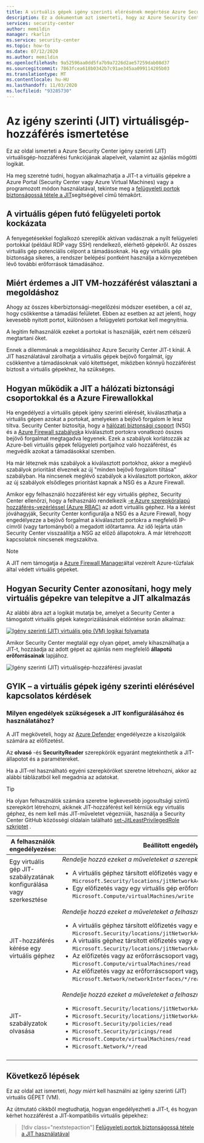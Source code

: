 ```yaml
---
title: A virtuális gépek igény szerinti elérésének megértése Azure Security Center
description: Ez a dokumentum azt ismerteti, hogy az Azure Security Center az Azure-beli virtuális gépekhez való hozzáférés szabályozása miként szabályozható
services: security-center
author: memildin
manager: rkarlin
ms.service: security-center
ms.topic: how-to
ms.date: 07/12/2020
ms.author: memildin
ms.openlocfilehash: 9a52596aa0dd5fa7b9a7226d2ae57259dab08d37
ms.sourcegitcommit: 7863fcea618b0342b7c91ae345aa099114205b03
ms.translationtype: MT
ms.contentlocale: hu-HU
ms.lasthandoff: 11/03/2020
ms.locfileid: "93285730"
---
```

# <a name="understanding-just-in-time-jit-vm-access"></a>Az igény szerinti (JIT) virtuálisgép-hozzáférés ismertetése

Ez az oldal ismerteti a Azure Security Center igény szerinti (JIT) virtuálisgép-hozzáférési funkciójának alapelveit, valamint az ajánlás mögötti logikát.

Ha meg szeretné tudni, hogyan alkalmazhatja a JIT-t a virtuális gépekre a Azure Portal (Security Center vagy Azure Virtual Machines) vagy a programozott módon használatával, tekintse meg a [felügyeleti portok biztonságossá tétele a JIT](security-center-just-in-time.md)segítségével című témakört.


## <a name="the-risk-of-open-management-ports-on-a-virtual-machine"></a>A virtuális gépen futó felügyeleti portok kockázata

A fenyegetésekkel foglalkozó szereplők aktívan vadásznak a nyílt felügyeleti portokkal (például RDP vagy SSH) rendelkező, elérhető gépekről. Az összes virtuális gép potenciális célpont a támadásoknak. Ha egy virtuális gép biztonsága sikeres, a rendszer belépési pontként használja a környezetében lévő további erőforrások támadásához.



## <a name="why-jit-vm-access-is-the-solution"></a>Miért érdemes a JIT VM-hozzáférést választani a megoldáshoz 

Ahogy az összes kiberbiztonsági-megelőzési módszer esetében, a cél az, hogy csökkentse a támadási felületet. Ebben az esetben az azt jelenti, hogy kevesebb nyitott portot, különösen a felügyeleti portokat kell megnyitnia.

A legitim felhasználók ezeket a portokat is használják, ezért nem célszerű megtartani őket.

Ennek a dilemmának a megoldásához Azure Security Center JIT-t kínál. A JIT használatával zárolhatja a virtuális gépek bejövő forgalmát, így csökkentve a támadásoknak való kitettséget, miközben könnyű hozzáférést biztosít a virtuális gépekhez, ha szükséges.



## <a name="how-jit-operates-with-network-security-groups-and-azure-firewall"></a>Hogyan működik a JIT a hálózati biztonsági csoportokkal és a Azure Firewallokkal

Ha engedélyezi a virtuális gépek igény szerinti elérését, kiválaszthatja a virtuális gépen azokat a portokat, amelyeken a bejövő forgalom le lesz tiltva. Security Center biztosítja, hogy a [hálózati biztonsági csoport](../virtual-network/network-security-groups-overview.md#security-rules) (NSG) és a [Azure Firewall szabályok](../firewall/rule-processing.md)a kiválasztott portokra vonatkozó összes bejövő forgalmat megtagadva legyenek. Ezek a szabályok korlátozzák az Azure-beli virtuális gépek felügyeleti portjaihoz való hozzáférést, és megvédik azokat a támadásokkal szemben. 

Ha már léteznek más szabályok a kiválasztott portokhoz, akkor a meglévő szabályok prioritást élveznek az új "minden bejövő forgalom tiltása" szabályban. Ha nincsenek meglévő szabályok a kiválasztott portokon, akkor az új szabályok elsődleges prioritást kapnak a NSG és a Azure Firewall.

Amikor egy felhasználó hozzáférést kér egy virtuális géphez, Security Center ellenőrzi, hogy a felhasználó rendelkezik [-e Azure szerepköralapú hozzáférés-vezérléssel (Azure RBAC)](../role-based-access-control/role-assignments-portal.md) az adott virtuális géphez. Ha a kérést jóváhagyják, Security Center konfigurálja a NSG és a Azure Firewall, hogy engedélyezze a bejövő forgalmat a kiválasztott portokra a megfelelő IP-címről (vagy tartományból) a megadott időtartamra. Az idő lejárta után Security Center visszaállítja a NSG az előző állapotokra. A már létrehozott kapcsolatok nincsenek megszakítva.

> [!NOTE]
> A JIT nem támogatja a [Azure Firewall Manager](../firewall-manager/overview.md)által vezérelt Azure-tűzfalak által védett virtuális gépeket.




## <a name="how-security-center-identifies-which-vms-should-have-jit-applied"></a>Hogyan Security Center azonosítani, hogy mely virtuális gépekre van telepítve a JIT alkalmazás

Az alábbi ábra azt a logikát mutatja be, amelyet a Security Center a támogatott virtuális gépek kategorizálásának eldöntése során alkalmaz: 

[![Igény szerinti (JIT) virtuális gép (VM) logikai folyamata](media/just-in-time-explained/jit-logic-flow.png)](media/just-in-time-explained/jit-logic-flow.png#lightbox)

Amikor Security Center megtalál egy olyan gépet, amely kihasználhatja a JIT-t, hozzáadja az adott gépet az ajánlás nem megfelelő **állapotú erőforrásainak** lapjához. 

![Igény szerinti (JIT) virtuálisgép-hozzáférési javaslat](./media/just-in-time-explained/unhealthy-resources.png)


## <a name="faq---questions-about-just-in-time-virtual-machine-access"></a>GYIK – a virtuális gépek igény szerinti elérésével kapcsolatos kérdések

### <a name="what-permissions-are-needed-to-configure-and-use-jit"></a>Milyen engedélyek szükségesek a JIT konfigurálásához és használatához?

A JIT megköveteli, hogy az [Azure Defender](defender-for-servers-introduction.md) engedélyezze a kiszolgálók számára az előfizetést. 

Az **olvasó** -és **SecurityReader** szerepkörök egyaránt megtekinthetik a JIT-állapotot és a paramétereket.

Ha a JIT-rel használható egyéni szerepköröket szeretne létrehozni, akkor az alábbi táblázatból kell megadnia az adatokat.

> [!TIP]
> Ha olyan felhasználók számára szeretne legkevesebb jogosultsági szintű szerepkört létrehozni, akiknek JIT-hozzáférést kell kérniük egy virtuális géphez, és nem kell más JIT-műveletet végezniük, használja a Security Center GitHub közösségi oldalain található [set-JitLeastPrivilegedRole szkriptet](https://github.com/Azure/Azure-Security-Center/tree/master/Powershell%20scripts/JIT%20Custom%20Role) .

| A felhasználók engedélyezése: | Beállított engedélyek|
| --- | --- |
|Egy virtuális gép JIT-szabályzatának konfigurálása vagy szerkesztése | *Rendelje hozzá ezeket a műveleteket a szerepkörhöz:*  <ul><li>A virtuális géphez társított előfizetés vagy erőforráscsoport hatókörén:<br/> `Microsoft.Security/locations/jitNetworkAccessPolicies/write` </li><li> Egy előfizetés vagy egy virtuális gép erőforráscsoport hatókörén: <br/>`Microsoft.Compute/virtualMachines/write`</li></ul> | 
|JIT-hozzáférés kérése egy virtuális géphez | *Rendelje hozzá ezeket a műveleteket a felhasználóhoz:*  <ul><li>A virtuális géphez társított előfizetés vagy erőforráscsoport hatókörén:<br/>  `Microsoft.Security/locations/jitNetworkAccessPolicies/initiate/action` </li><li>A virtuális géphez társított előfizetés vagy erőforráscsoport hatókörén:<br/>  `Microsoft.Security/locations/jitNetworkAccessPolicies/*/read` </li><li>  Az előfizetés vagy az erőforráscsoport vagy a virtuális gép hatókörén:<br/> `Microsoft.Compute/virtualMachines/read` </li><li>  Az előfizetés vagy az erőforráscsoport vagy a virtuális gép hatókörén:<br/> `Microsoft.Network/networkInterfaces/*/read` </li></ul>|
|JIT-szabályzatok olvasása| *Rendelje hozzá ezeket a műveleteket a felhasználóhoz:*  <ul><li>`Microsoft.Security/locations/jitNetworkAccessPolicies/read`</li><li>`Microsoft.Security/locations/jitNetworkAccessPolicies/initiate/action`</li><li>`Microsoft.Security/policies/read`</li><li>`Microsoft.Security/pricings/read`</li><li>`Microsoft.Compute/virtualMachines/read`</li><li>`Microsoft.Network/*/read`</li>|
|||





## <a name="next-steps"></a>Következő lépések

Ez az oldal azt ismerteti, _hogy miért_ kell használni az igény szerinti (JIT) virtuális GÉPET (VM). 

Az útmutató cikkből megtudhatja, hogyan engedélyezheti a JIT-t, és hogyan kérhet hozzáférést a JIT-kompatibilis virtuális gépekhez:

> [!div class="nextstepaction"]
> [Felügyeleti portok biztonságossá tétele a JIT használatával](security-center-just-in-time.md)